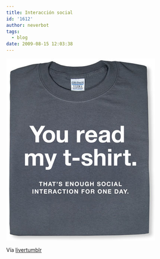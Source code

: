 ```yaml
---
title: Interacción social
id: '1612'
author: neverbot
tags:
  - blog
date: 2009-08-15 12:03:38
---
```


[![](./interaccion-social/DXRTy7Pq1qcyzqyxsfOf03jwo1_400.jpg)](http://livercake.tumblr.com/post/151046808/m-s-que-una-polera-un-estilo-de-vida-via)

Vía [livertumblr](http://livercake.tumblr.com/post/151046808/m-s-que-una-polera-un-estilo-de-vida-via)